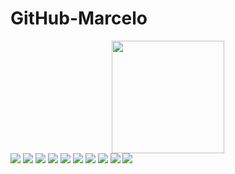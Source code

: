 # GitHub-Marcelo
<div align="center">
  <img height="180em" src="https://github-readme-stats.vercel.app/api?username=marcelors15&show_icons=true&theme=dark&include_all_commits=true&count_private=true"/>
 <!-- <img height="180em" src="https://github-readme-stats.vercel.app/api/top-langs/?username=marcelors15&layout=compact&langs_count=7&theme=dark"/>-->
</div>

<div> 
 <img src="https://img.shields.io/badge/Java-ED8B00?style=for-the-badge&logo=java&logoColor=white">
 <img src="https://img.shields.io/badge/Flutter-02569B?style=for-the-badge&logo=flutter&logoColor=white">  
 <img src="https://img.shields.io/badge/Dart-0175C2?style=for-the-badge&logo=dart&logoColor=white">
 <img src="https://img.shields.io/badge/Android-3DDC84?style=for-the-badge&logo=android&logoColor=white">
 <img src="https://img.shields.io/badge/Windows-0078D6?style=for-the-badge&logo=windows&logoColor=white">  
 <img src="https://img.shields.io/badge/MySQL-00000F?style=for-the-badge&logo=mysql&logoColor=white">
 <img src="https://img.shields.io/badge/PostgreSQL-316192?style=for-the-badge&logo=postgresql&logoColor=white">
 <img src="https://img.shields.io/badge/SQLite-07405E?style=for-the-badge&logo=sqlite&logoColor=white">  
 <img src="https://img.shields.io/badge/Google_Play-414141?style=for-the-badge&logo=google-play&logoColor=white">
 <img src="https://img.shields.io/badge/GitHub-100000?style=for-the-badge&logo=github&logoColor=white">
</div>
